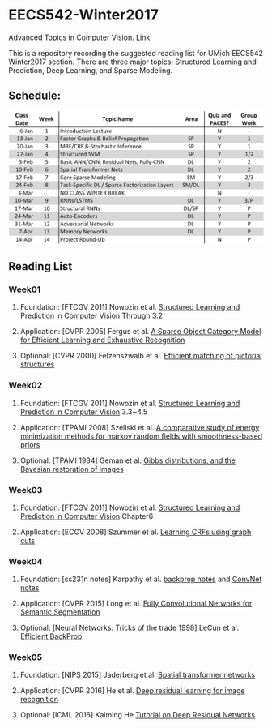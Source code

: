 # EECS542-Winter2017
Advanced Topics in Computer Vision. [Link](http://web.eecs.umich.edu/~jjcorso/t/542W17/)

This is a repository recording the suggested reading list for UMich EECS542 Winter2017 section. There are three major topics: Structured Learning and Prediction, Deep Learning, and Sparse Modeling.

## Schedule:

<img src="schedule.gif">

## Reading List
### Week01
1) Foundation: [FTCGV 2011] Nowozin et al. [Structured Learning and Prediction in Computer Vision](http://citeseerx.ist.psu.edu/viewdoc/download?doi=10.1.1.636.2651&rep=rep1&type=pdf) Through 3.2

2) Application: [CVPR 2005] Fergus et al. [A Sparse Object Category Model for Efficient Learning and Exhaustive Recognition](http://www.robots.ox.ac.uk:5000/~vgg/publications/papers/fergus05.pdf)

3) Optional: [CVPR 2000] Felzenszwalb et al. [Efficient matching of pictorial structures](http://www.cs.utexas.edu/users/grauman/courses/spring2007/395T/papers/pedro_cvpr2000.pdf)

### Week02
1) Foundation: [FTCGV 2011] Nowozin et al. [Structured Learning and Prediction in Computer Vision](http://citeseerx.ist.psu.edu/viewdoc/download?doi=10.1.1.636.2651&rep=rep1&type=pdf) 3.3~4.5

2) Application: [TPAMI 2008] Szeliski et al. [A comparative study of energy minimization methods for markov random fields with smoothness-based priors](http://ieeexplore.ieee.org/stamp/stamp.jsp?arnumber=4420084)

3) Optional: [TPAMI 1984] Geman et al. [Gibbs distributions, and the Bayesian restoration of images](http://www.csee.wvu.edu/~xinl/library/papers/infor/Geman_Geman.pdf)

### Week03
1) Foundation: [FTCGV 2011] Nowozin et al. [Structured Learning and Prediction in Computer Vision](http://citeseerx.ist.psu.edu/viewdoc/download?doi=10.1.1.636.2651&rep=rep1&type=pdf) Chapter6

2) Application: [ECCV 2008] Szummer et al. [Learning CRFs using graph cuts](http://www.msr-waypoint.com/en-us/um/people/pkohli/papers/skh_eccv08.pdf)

### Week04
1) Foundation: [cs231n notes] Karpathy et al. [backprop notes](http://cs231n.github.io/optimization-2/) and [ConvNet notes](http://cs231n.github.io/convolutional-networks/)

2) Application: [CVPR 2015] Long et al. [Fully Convolutional Networks for Semantic Segmentation](https://people.eecs.berkeley.edu/~jonlong/long_shelhamer_fcn.pdf)

3) Optional: [Neural Networks: Tricks of the trade 1998] LeCun et al. [Efficient BackProp](http://cseweb.ucsd.edu/classes/wi08/cse253/Handouts/lecun-98b.pdf)

### Week05
1) Foundation: [NIPS 2015] Jaderberg et al. [Spatial transformer networks](http://papers.nips.cc/paper/5854-spatial-transformer-networks.pdf)

2) Application: [CVPR 2016] He et al. [Deep residual learning for image recognition](http://www.cv-foundation.org/openaccess/content_cvpr_2016/papers/He_Deep_Residual_Learning_CVPR_2016_paper.pdf)

3) Optional: [ICML 2016] Kaiming He [Tutorial on Deep Residual Networks](http://kaiminghe.com/icml16tutorial/icml2016_tutorial_deep_residual_networks_kaiminghe.pdf)
